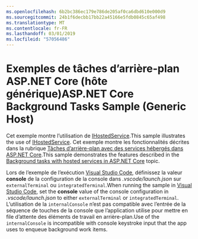 ```yaml
---
ms.openlocfilehash: 6b2bc386ec179e786de205af0ca6dbd610e000d9
ms.sourcegitcommit: 24b1f6decbb17bb22a45166e5fdb0845c65af498
ms.translationtype: MT
ms.contentlocale: fr-FR
ms.lasthandoff: 03/01/2019
ms.locfileid: "57056486"
---
```

# <a name="aspnet-core-background-tasks-sample-generic-host"></a><span data-ttu-id="64876-101">Exemples de tâches d’arrière-plan ASP.NET Core (hôte générique)</span><span class="sxs-lookup"><span data-stu-id="64876-101">ASP.NET Core Background Tasks Sample (Generic Host)</span></span>

<span data-ttu-id="64876-102">Cet exemple montre l’utilisation de [IHostedService](https://docs.microsoft.com/dotnet/api/microsoft.extensions.hosting.ihostedservice).</span><span class="sxs-lookup"><span data-stu-id="64876-102">This sample illustrates the use of [IHostedService](https://docs.microsoft.com/dotnet/api/microsoft.extensions.hosting.ihostedservice).</span></span> <span data-ttu-id="64876-103">Cet exemple montre les fonctionnalités décrites dans la rubrique [Tâches d’arrière-plan avec des services hébergés dans ASP.NET Core](https://docs.microsoft.com/aspnet/core/fundamentals/host/hosted-services).</span><span class="sxs-lookup"><span data-stu-id="64876-103">This sample demonstrates the features described in the [Background tasks with hosted services in ASP.NET Core](https://docs.microsoft.com/aspnet/core/fundamentals/host/hosted-services) topic.</span></span>

<span data-ttu-id="64876-104">Lors de l’exemple de l’exécution [Visual Studio Code](https://code.visualstudio.com/), définissez la valeur **console** de la configuration de la console dans *.vscode/launch.json* sur `externalTerminal` ou `integratedTerminal`.</span><span class="sxs-lookup"><span data-stu-id="64876-104">When running the sample in [Visual Studio Code](https://code.visualstudio.com/), set the **console** value of the console configuration in *.vscode/launch.json* to either `externalTerminal` or `integratedTerminal`.</span></span> <span data-ttu-id="64876-105">L’utilisation de la `internalConsole` n’est pas compatible avec l’entrée de la séquence de touches de la console que l’application utilise pour mettre en file d’attente des éléments de travail en arrière-plan.</span><span class="sxs-lookup"><span data-stu-id="64876-105">Use of the `internalConsole` is incompatible with console keystroke input that the app uses to enqueue background work items.</span></span>
